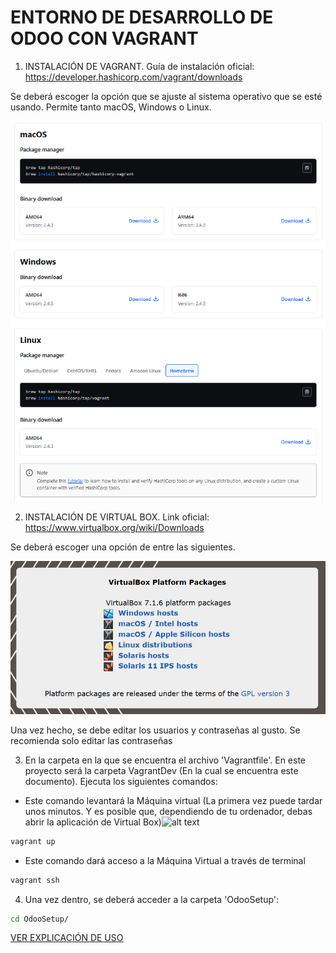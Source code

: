 # ENTORNO DE DESARROLLO DE ODOO CON VAGRANT

1. INSTALACIÓN DE VAGRANT.
Guía de instalación oficial: https://developer.hashicorp.com/vagrant/downloads

Se deberá escoger la opción que se ajuste al sistema operativo que se esté usando. Permite tanto macOS, Windows o Linux.

![Instalación Vagrant](./vagrantInstall.png)

2. INSTALACIÓN DE VIRTUAL BOX. Link oficial: https://www.virtualbox.org/wiki/Downloads

Se deberá escoger una opción de entre las siguientes.

![Instalación Virtual Box](./virtualBoxInstall.png)

Una vez hecho, se debe editar los usuarios y contraseñas al gusto. Se recomienda solo editar las contraseñas

3. En la carpeta en la que se encuentra el archivo 'Vagrantfile'. En este proyecto será la carpeta VagrantDev (En la cual se encuentra este documento). Ejecuta los siguientes comandos:

- Este comando levantará la Máquina virtual (La primera vez puede tardar unos minutos. Y es posible que, dependiendo de tu ordenador, debas abrir la aplicación de Virtual Box)![alt text](image.png)
``` bash
vagrant up
```

- Este comando dará acceso a la Máquina Virtual a través de terminal
``` bash
vagrant ssh
```

4. Una vez dentro, se deberá acceder a la carpeta 'OdooSetup':
``` bash
cd OdooSetup/
```

[VER EXPLICACIÓN DE USO](UsoYMantenimiento.md)